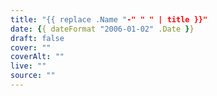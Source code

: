 ```yaml
---
title: "{{ replace .Name "-" " " | title }}"
date: {{ dateFormat "2006-01-02" .Date }}
draft: false
cover: ""
coverAlt: ""
live: ""
source: ""
---
```

